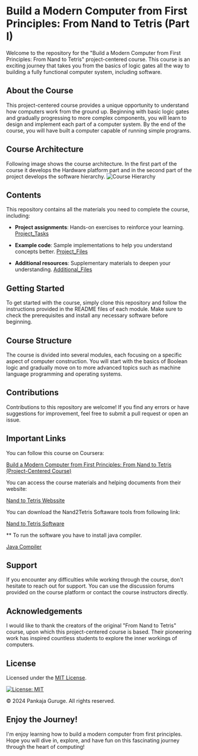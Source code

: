 # Build a Modern Computer from First Principles: From Nand to Tetris (Part I)

Welcome to the repository for the "Build a Modern Computer from First Principles: From Nand to Tetris" project-centered course. This course is an exciting journey that takes you from the basics of logic gates all the way to building a fully functional computer system, including software. 

## About the Course

This project-centered course provides a unique opportunity to understand how computers work from the ground up. Beginning with basic logic gates and gradually progressing to more complex components, you will learn to design and implement each part of a computer system. By the end of the course, you will have built a computer capable of running simple programs.

## Course Architecture

Following image shows the course architecture.
In the first part of the course it develops the Hardware platform part and in the second part of the project develops the software hierarchy.
![Course Hierarchy](https://github.com/pankajaguruge/Nand-to-Tetris_Hardware/blob/main/ScreenShots/Hierarchy.png)

## Contents

This repository contains all the materials you need to complete the course, including:

- **Project assignments**: Hands-on exercises to reinforce your learning.
  [Project_Tasks](https://github.com/PankajaGuruge/Nand-to-Tetris/tree/main/Project_Tasks)
  
- **Example code**: Sample implementations to help you understand concepts better.
  [Project_Files](https://github.com/PankajaGuruge/Nand-to-Tetris/tree/main/Project_Files)
  
- **Additional resources**: Supplementary materials to deepen your understanding.
  [Additional_Files](https://github.com/PankajaGuruge/Nand-to-Tetris/tree/main/Additional_Files)

## Getting Started

To get started with the course, simply clone this repository and follow the instructions provided in the README files of each module. Make sure to check the prerequisites and install any necessary software before beginning.

## Course Structure

The course is divided into several modules, each focusing on a specific aspect of computer construction. You will start with the basics of Boolean logic and gradually move on to more advanced topics such as machine language programming and operating systems.

## Contributions

Contributions to this repository are welcome! If you find any errors or have suggestions for improvement, feel free to submit a pull request or open an issue.

## Important Links

You can follow this course on Coursera:

[Build a Modern Computer from First Principles: From Nand to Tetris (Project-Centered Course)](https://www.coursera.org/learn/build-a-computer) 

You can access the course materials and helping documents from their website:

[Nand to Tetris Webssite](https://www.nand2tetris.org/) 

You can download the Nand2Tetris Softaware tools from following link:

[Nand to Tetris Software](https://www.nand2tetris.org/software)

** To run the software you have to install java compiler.

[Java Compiler](https://www.java.com/en/download)

## Support

If you encounter any difficulties while working through the course, don't hesitate to reach out for support. You can use the discussion forums provided on the course platform or contact the course instructors directly.

## Acknowledgements

I would like to thank the creators of the original "From Nand to Tetris" course, upon which this project-centered course is based. Their pioneering work has inspired countless students to explore the inner workings of computers.

## License

Licensed under the [MIT License](LICENSE).

[![License: MIT](https://img.shields.io/badge/License-MIT-yellow.svg)](https://opensource.org/licenses/MIT)

© 2024 Pankaja Guruge. All rights reserved.

## Enjoy the Journey!

I'm enjoy learning how to build a modern computer from first principles. Hope you will dive in, explore, and have fun on this fascinating journey through the heart of computing!


